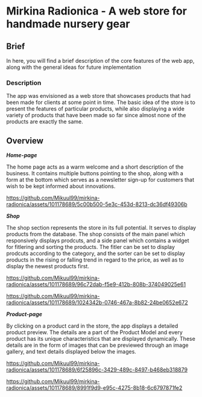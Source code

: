 # Mirkina Radionica - A web store for handmade nursery gear

## Brief 

In here, you will find a brief description of the core features of the web app, along with the general ideas for future implementation

### Description

The app was envisioned as a web store that showcases products that had been made for clients at some point in time. The basic idea of the store is to present the features of particular products, while also displaying a wide variety of products that have been made so far since almost none of the products are exactly the same.

## Overview

**_Home-page_**

The home page acts as a warm welcome and a short description of the business. It contains multiple buttons pointing to the shop, along with a form at the bottom which serves as a newsletter sign-up for customers that wish to be kept informed about innovations.

https://github.com/Mikuul99/mirkina-radionica/assets/101178689/5c00b500-5e3c-453d-8213-dc36df49306b

**_Shop_**

The shop section represents the store in its full potential. It serves to display products from the database. The shop consists of the main panel which responsively displays prodcuts, and a side panel which contains a widget for fitlering and sorting the products. The fitler can be set to display prodcuts according to the category, and the sorter can be set to display products in the rising or falling trend in regard to the price, as well as to display the newest products first.

https://github.com/Mikuul99/mirkina-radionica/assets/101178689/96c72dab-f5e9-412b-808b-374049025e61

https://github.com/Mikuul99/mirkina-radionica/assets/101178689/1024342b-0746-467a-8b82-24be0652e672

**_Product-page_**

By clicking on a product card in the store, the app displays a detailed product preview. The details are a part of the Product Model and every product has its unique characteristics that are displayed dynamically. These details are in the form of images that can be previewed through an image gallery, and text details displayed below the images.

https://github.com/Mikuul99/mirkina-radionica/assets/101178689/6f25896c-3429-489c-8497-b468eb318879



https://github.com/Mikuul99/mirkina-radionica/assets/101178689/8991f9d9-e95c-4275-8b18-6c6797871fe2


